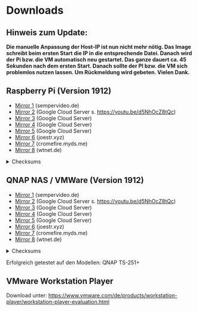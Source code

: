 # Downloads
## Hinweis zum Update:
<b>Die manuelle Anpassung der Host-IP ist nun nicht mehr nötig. Das Image schreibt beim ersten Start die IP in die entsprechende Datei. Danach wird der Pi bzw. die VM automatisch neu gestartet. Das ganze dauert ca. 45 Sekunden nach dem ersten Start. Danach sollte der PI bzw. die VM sich problemlos nutzen lassen. Um Rückmeldung wird gebeten. Vielen Dank.</b>

## Raspberry Pi (Version 1912)

- [Mirror 1](http://sempervideo.de/svpihole1912.zip) (sempervideo.de)
- [Mirror 2](http://35.246.185.46/svpihole1912.zip) (Google Cloud Server s. https://youtu.be/d5NhOcZ8tQc)
- [Mirror 3](http://35.234.71.89/svpihole1912.zip) (Google Cloud Server)
- [Mirror 4](http://35.246.219.235/svpihole1912.zip) (Google Cloud Server)
- [Mirror 5](http://35.234.101.210/svpihole1912.zip) (Google Cloud Server)
- [Mirror 6](https://mirror.joestr.xyz/sempervideo/pihole/1912/image/svpihole1912.zip) (joestr.xyz)
- [Mirror 7](https://download.cromefire.myds.me/sv/svpihole1912.zip) (cromefire.myds.me)
- [Mirror 8](https://mirror.wtnet.de/pub/Sempervideo/svPihole1912/svpihole1912.zip) (wtnet.de)

<details><summary>Checksums</summary>
sha256: 96376a381dee1c7f17ae34473b914ecfee24075d364febb85093046a0b8071af<br>
md5: a7eaf33abad203c53034b90b2fa92b3e
</details>

## QNAP NAS / VMWare (Version 1912)

- [Mirror 1](http://sempervideo.de/svPihole1912-VM.zip) (sempervideo.de)
- [Mirror 2](http://35.246.185.46/svPihole1912-VM.zip) (Google Cloud Server s. https://youtu.be/d5NhOcZ8tQc)
- [Mirror 3](http://35.234.71.89/svPihole1912-VM.zip) (Google Cloud Server)
- [Mirror 4](http://35.246.219.235/svPihole1912-VM.zip) (Google Cloud Server)
- [Mirror 5](http://35.234.101.210/svPihole1912-VM.zip) (Google Cloud Server)
- [Mirror 6](https://mirror.joestr.xyz/sempervideo/pihole/1912/virtual-machine-image/svPihole1912-VM.zip) (joestr.xyz)
- [Mirror 7](https://download.cromefire.myds.me/sv/svPihole1912-VM.zip) (cromefire.myds.me)
- [Mirror 8](https://mirror.wtnet.de/pub/Sempervideo/svPihole1912/svPihole1912-VM.zip) (wtnet.de)

<details><summary>Checksums</summary>
sha256: 9102421386732ebc0001a82724c3357c2f0aade9f0bf14eb82d5bf0f1e021fbf
md5: ee398b848228b891ab6e14aa2597d0d0
</details>

Erfolgreich getestet auf den Modellen: QNAP TS-251+

## VMware Workstation Player
Download unter: https://www.vmware.com/de/products/workstation-player/workstation-player-evaluation.html

